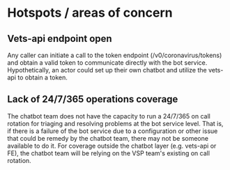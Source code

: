 # Hotspots / areas of concern

## Vets-api endpoint open
Any caller can initiate a call to the token endpoint (/v0/coronavirus/tokens) and obtain a valid token to communicate directly with the bot service. Hypothetically, an actor could set up their own chatbot and utilize the vets-api to obtain a token.


## Lack of 24/7/365 operations coverage
The chatbot team does not have the capacity to run a 24/7/365 on call rotation for triaging and resolving problems at the bot service level. That is, if there is a failure of the bot service due to a configuration or other issue that could be remedy by the chatbot team, there may not be someone available to do it. For coverage outside the chatbot layer (e.g. vets-api or FE), the chatbot team will be relying on the VSP team's existing on call rotation.
